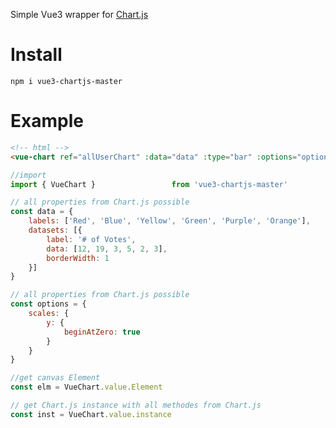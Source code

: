 Simple Vue3 wrapper for [Chart.js](https://www.chartjs.org/)

# Install
`npm i vue3-chartjs-master`


# Example

```html
<!-- html -->
<vue-chart ref="allUserChart" :data="data" :type="bar" :options="options"/> 
```

```js
//import 
import { VueChart }                 from 'vue3-chartjs-master' 

// all properties from Chart.js possible
const data = {
    labels: ['Red', 'Blue', 'Yellow', 'Green', 'Purple', 'Orange'],
    datasets: [{
        label: '# of Votes',
        data: [12, 19, 3, 5, 2, 3],
        borderWidth: 1
    }]
}

// all properties from Chart.js possible
const options = {
    scales: {
        y: {
            beginAtZero: true
        }
    }
}

//get canvas Element
const elm = VueChart.value.Element

// get Chart.js instance with all methodes from Chart.js
const inst = VueChart.value.instance
```